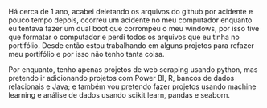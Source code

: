 Há cerca de 1 ano, acabei deletando os arquivos do github por acidente e pouco tempo depois, ocorreu um acidente no meu computador enquanto eu tentava fazer um dual boot que corrompeu o meu windows, por isso tive que formatar o computador e perdi todos os arquivos que eu tinha no portifólio. Desde então estou trabalhando em alguns projetos para refazer meu portifólio e por isso não tenho tanta coisa.

Por enquanto, tenho apenas projetos de web scraping usando python, mas pretendo ir adicionando projetos com Power BI, R, bancos de dados relacionais e Java; e também vou pretendo fazer projetos usando machine learning e análise de dados usando scikit learn, pandas e seaborn.
